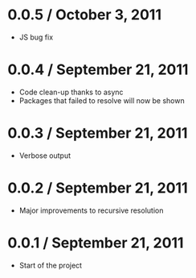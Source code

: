 0.0.5 / October 3, 2011
==================
  * JS bug fix

0.0.4 / September 21, 2011
==================
  * Code clean-up thanks to async
  * Packages that failed to resolve will now be shown

0.0.3 / September 21, 2011
==================
  * Verbose output

0.0.2 / September 21, 2011
==================
  * Major improvements to recursive resolution

0.0.1 / September 21, 2011
==================
  * Start of the project

